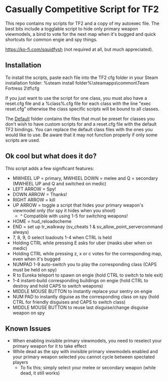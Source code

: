 # Casually Competitive Script for TF2

This repo contains my scripts for TF2 and a copy of my autoexec file. The best bits include a togglable script
to hide only primary weapon viewmodels, a bind to vote for the next map when it's bugged and quick shortcuts for
common engie and spy things.

https://ko-fi.com/squidfysh (not required at all, but much appreciated).

## Installation
To install the scripts, paste each file into the TF2 cfg folder in your Steam installation folder:
%steam install folder%\steamapps\common\Team Fortress 2\tf\cfg

If you just want to use the script for one class, you must also have a reset.cfg file and a %class%.cfg file
for each class with the line "exec reset.cfg" otherwise the class specific scripts will be bound to all classes.

The [Default](https://github.com/Squidfysh/casually-competitive-script/tree/main/Default) folder contains the
files that must be preset for classes you don't wish to have custom scripts for and a reset.cfg file with the
default TF2 bindings. You can replace the default class files with the ones you would like to use. Be aware
that it may not function properly if only some scripts are used.

## Ok cool but what does it do?
This script adds a few significant features:
- MWHEEL UP = primary, MWHEEL DOWN = melee and Q = secondary (MWHEEL UP and Q and switched on medic)
- LEFT ARROW = Spy!
- DOWN ARROW = Thanks!
- RIGHT ARROW = kill
- UP ARROW = toggle a script that hides your primary weapon's viewmodel only (for spy it hides when you shoot)
  - ^ Compatible with using 1-5 for switching weapons!
- HOME = hud_reloadscheme
- END = set up tr_walkway (sv_cheats 1 & sv_allow_point_servercommand always)
- 7, 8, 9, 0 select loadouts 1-4 when CTRL is held
- Holding CTRL while pressing E asks for uber (masks uber when on medic)
- Holding CTRL while pressing z, x or c votes for the corresponding map, even when it's bugged
- NUMPAD 1-9 auto-switch you to play the corresponding class (CAPS must be held on spy)
- R to Eureka teleport to spawn on engie (hold CTRL to switch to tele exit)
- 1-4 instant-build corresponding buildings on engie (hold CTRL to destroy and hold CAPS to switch weapons)
- MIDDLE MOUSE BUTTON to instantly replace your sentry on engie
- NUM PAD to instantly diguise as the corresponding class on spy (hold CTRL for friendly disguises and CAPS to switch class)
- MIDDLE MOUSE BUTTON to reuse last disguise/change disguise weapon on spy

## Known Issues
- When enabling invisible primary viewmodels, you need to reselect your primary weapon for it to take effect
- While dead as the spy with invisible primary viewmodels enabled and your primary weapon selected you cannot
cycle between spectated players
  - To fix this; simply select your melee or secondary weapon (while dead, it still works)
